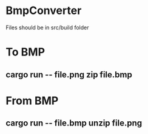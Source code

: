 # BmpConverter
Files should be in src/build folder

# To BMP
## cargo run -- file.png zip file.bmp 

# From BMP
## cargo run -- file.bmp unzip file.png 

